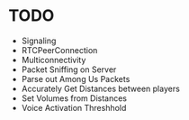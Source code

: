 # TODO

- Signaling
- RTCPeerConnection
- Multiconnectivity
- Packet Sniffing on Server
- Parse out Among Us Packets
- Accurately Get Distances between players
- Set Volumes from Distances
- Voice Activation Threshhold

